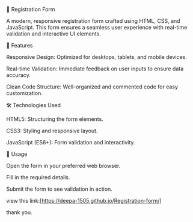 📝 Registration Form

A modern, responsive registration form crafted using HTML, CSS, and JavaScript. This form ensures a seamless user experience with real-time validation and interactive UI elements.

🚀 Features

Responsive Design: Optimized for desktops, tablets, and mobile devices.

Real-time Validation: Immediate feedback on user inputs to ensure data accuracy.

Clean Code Structure: Well-organized and commented code for easy customization.

🛠️ Technologies Used

HTML5: Structuring the form elements.

CSS3: Styling and responsive layout.

JavaScript (ES6+): Form validation and interactivity.

🔧 Usage

Open the form in your preferred web browser.

Fill in the required details.

Submit the form to see validation in action.

view this link:[https://deepa-1505.github.io/Registration-form/]

thank you.
